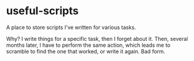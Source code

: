 # useful-scripts
A place to store scripts I've written for various tasks. 

Why? I write things for a specific task, then I forget about it. Then, several months later, I have to perform the same action, which leads me to scramble to find the one that worked, or write it again. Bad form. 
